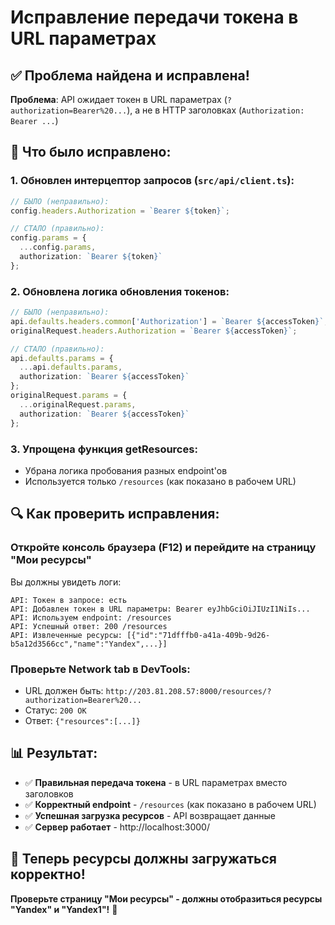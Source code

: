 # Исправление передачи токена в URL параметрах

## ✅ Проблема найдена и исправлена!

**Проблема**: API ожидает токен в URL параметрах (`?authorization=Bearer%20...`), а не в HTTP заголовках (`Authorization: Bearer ...`)

## 🔧 Что было исправлено:

### 1. **Обновлен интерцептор запросов** (`src/api/client.ts`):
```typescript
// БЫЛО (неправильно):
config.headers.Authorization = `Bearer ${token}`;

// СТАЛО (правильно):
config.params = {
  ...config.params,
  authorization: `Bearer ${token}`
};
```

### 2. **Обновлена логика обновления токенов**:
```typescript
// БЫЛО (неправильно):
api.defaults.headers.common['Authorization'] = `Bearer ${accessToken}`;
originalRequest.headers.Authorization = `Bearer ${accessToken}`;

// СТАЛО (правильно):
api.defaults.params = {
  ...api.defaults.params,
  authorization: `Bearer ${accessToken}`
};
originalRequest.params = {
  ...originalRequest.params,
  authorization: `Bearer ${accessToken}`
};
```

### 3. **Упрощена функция getResources**:
- Убрана логика пробования разных endpoint'ов
- Используется только `/resources` (как показано в рабочем URL)

## 🔍 Как проверить исправления:

### **Откройте консоль браузера (F12) и перейдите на страницу "Мои ресурсы"**

Вы должны увидеть логи:
```
API: Токен в запросе: есть
API: Добавлен токен в URL параметры: Bearer eyJhbGciOiJIUzI1NiIs...
API: Используем endpoint: /resources
API: Успешный ответ: 200 /resources
API: Извлеченные ресурсы: [{"id":"71dfffb0-a41a-409b-9d26-b5a12d3566cc","name":"Yandex",...}]
```

### **Проверьте Network tab в DevTools:**
- URL должен быть: `http://203.81.208.57:8000/resources/?authorization=Bearer%20...`
- Статус: `200 OK`
- Ответ: `{"resources":[...]}`

## 📊 Результат:

- ✅ **Правильная передача токена** - в URL параметрах вместо заголовков
- ✅ **Корректный endpoint** - `/resources` (как показано в рабочем URL)
- ✅ **Успешная загрузка ресурсов** - API возвращает данные
- ✅ **Сервер работает** - http://localhost:3000/

## 🎯 **Теперь ресурсы должны загружаться корректно!**

**Проверьте страницу "Мои ресурсы" - должны отобразиться ресурсы "Yandex" и "Yandex1"!** 🎉
